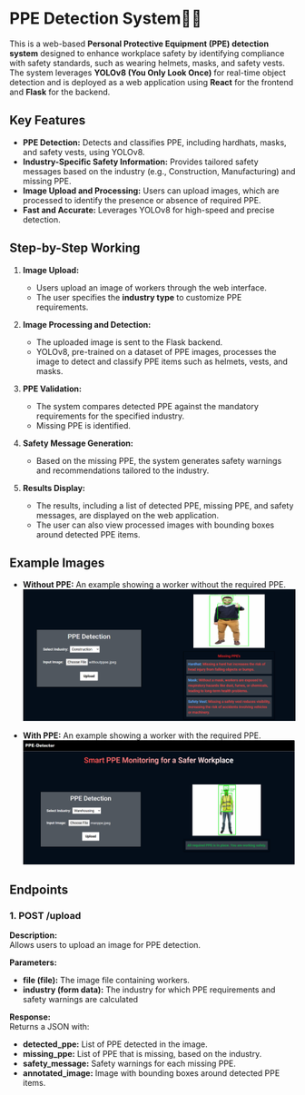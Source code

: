 # PPE Detection System👷‍♂️

This is a web-based **Personal Protective Equipment (PPE) detection system** designed to enhance workplace safety by identifying compliance with safety standards, such as wearing helmets, masks, and safety vests. The system leverages **YOLOv8 (You Only Look Once)** for real-time object detection and is deployed as a web application using **React** for the frontend and **Flask** for the backend.  

## Key Features  

- **PPE Detection:** Detects and classifies PPE, including hardhats, masks, and safety vests, using YOLOv8.  
- **Industry-Specific Safety Information:** Provides tailored safety messages based on the industry (e.g., Construction, Manufacturing) and missing PPE.  
- **Image Upload and Processing:** Users can upload images, which are processed to identify the presence or absence of required PPE.  
- **Fast and Accurate:** Leverages YOLOv8 for high-speed and precise detection.  

## Step-by-Step Working  

1. **Image Upload:**  
   - Users upload an image of workers through the web interface.  
   - The user specifies the **industry type** to customize PPE requirements.  

2. **Image Processing and Detection:**  
   - The uploaded image is sent to the Flask backend.  
   - YOLOv8, pre-trained on a dataset of PPE images, processes the image to detect and classify PPE items such as helmets, vests, and masks.  

3. **PPE Validation:**  
   - The system compares detected PPE against the mandatory requirements for the specified industry.  
   - Missing PPE is identified.  

4. **Safety Message Generation:**  
   - Based on the missing PPE, the system generates safety warnings and recommendations tailored to the industry.  

5. **Results Display:**  
   - The results, including a list of detected PPE, missing PPE, and safety messages, are displayed on the web application.  
   - The user can also view processed images with bounding boxes around detected PPE items.  

## Example Images  

- **Without PPE:** An example showing a worker without the required PPE.  
  ![Without PPE](Without_PPE.png)  

- **With PPE:** An example showing a worker with the required PPE.  
  ![With PPE](WITH_PPE.png)  

## Endpoints  

### 1. **POST /upload**  

**Description:**  
Allows users to upload an image for PPE detection.  

**Parameters:**  
- **file (file):** The image file containing workers.  
- **industry (form data):** The industry for which PPE requirements and safety warnings are calculated  

**Response:**  
Returns a JSON with:  
- **detected_ppe:** List of PPE detected in the image.  
- **missing_ppe:** List of PPE that is missing, based on the industry.  
- **safety_message:** Safety warnings for each missing PPE.  
- **annotated_image:** Image with bounding boxes around detected PPE items.  
